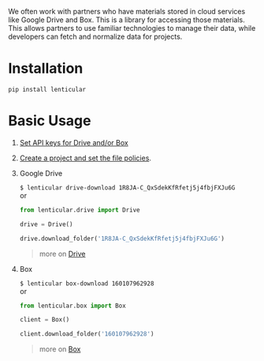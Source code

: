 We often work with partners who have materials stored in cloud services like Google Drive and Box.  This is a library for accessing those materials. This allows partners to use familiar technologies to manage their data, while developers can fetch and normalize data for projects. 

# Installation

```
pip install lenticular
```


# Basic Usage

1. [Set API keys for Drive and/or Box](./secrets)

2. [Create a project and set the file policies](./policies).

3. Google Drive  

    `$ lenticular drive-download 1R8JA-C_QxSdekKfRfetj5j4fbjFXJu6G`  
    or
    ```python 
    from lenticular.drive import Drive 

    drive = Drive() 

    drive.download_folder('1R8JA-C_QxSdekKfRfetj5j4fbjFXJu6G')
    ```

    > more on [Drive](./drive)

4. Box 

    `$ lenticular box-download 160107962928`  
    or
    ```python 
    from lenticular.box import Box

    client = Box() 

    client.download_folder('160107962928')
    ```

    > more on [Box](./box)

